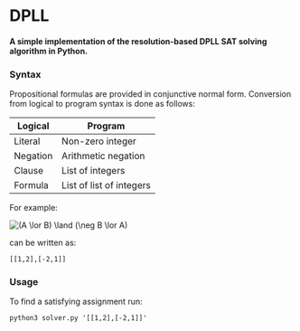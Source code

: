 # DPLL

#### A simple implementation of the resolution-based DPLL SAT solving algorithm in Python. 

### Syntax
Propositional formulas are provided in conjunctive normal form. Conversion from logical to program syntax is done as follows:

|  Logical | Program                  |
|----------|--------------------------|
| Literal  | Non-zero integer         |
| Negation | Arithmetic negation      |
| Clause   | List of integers         |
| Formula  | List of list of integers |

For example: 

<img src="https://i.upmath.me/svg/(A%20%5Clor%20B)%20%5Cland%20(%5Cneg%20B%20%5Clor%20A)" alt="(A \lor B) \land (\neg B \lor A)" /> 

can be written as:

```
[[1,2],[-2,1]]
```

### Usage

To find a satisfying assignment run:
```
python3 solver.py '[[1,2],[-2,1]]'
```
